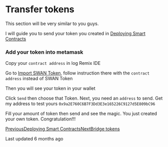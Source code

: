 # Transfer tokens

This section will be very similar to you guys.

I will guide you to send your token you created in [Deploying Smart Contracts](broken-reference)

### Add your token into metamask <a href="#add-your-token-into-metamask" id="add-your-token-into-metamask"></a>

Copy your `contract address` in log Remix IDE

Go to [Import SWAN Token](https://about/swan/prepare-your-testnet-journey#import-swan-token), follow instruction there with the `contract address` instead of SWAN Token

Then you will see your token in your wallet

Click `Send` then choose that Token. Next, you need an `address` to send. Get my address to test yours `0x9a2E760C6B7F3Dd3E3e165226C9127d5E809bC96`

Fill your amount of token then send and see the magic. You just created your own token. Congratulation!!!

[PreviousDeploying Smart Contracts](broken-reference)[NextBridge tokens](broken-reference)

Last updated 6 months ago
